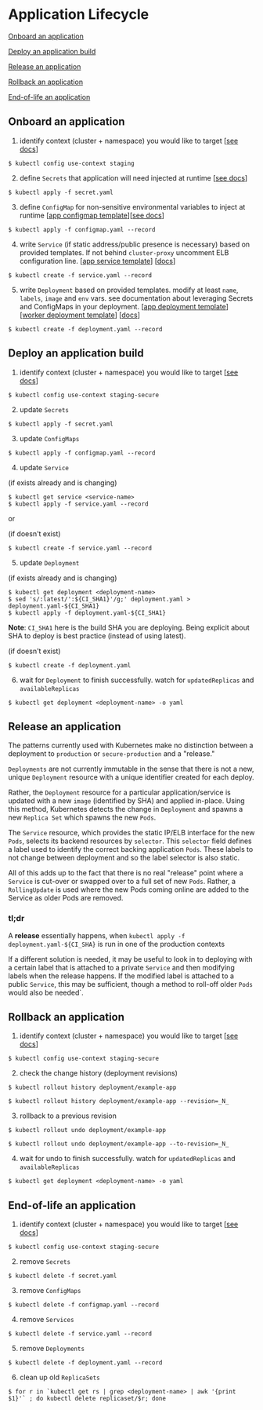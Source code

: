 # Application Lifecycle

[Onboard an application](#onboard-an-application)

[Deploy an application build](#deploy-an-application-build)

[Release an application](#release-an-application)

[Rollback an application](#rollback-an-application)

[End-of-life an application](#end-of-life-an-application)

## Onboard an application

1) identify context (cluster + namespace) you would like to target [[see docs](setting-context.md)]

`$ kubectl config use-context staging`

2) define `Secrets` that application will need injected at runtime [[see docs](http://kubernetes.io/docs/user-guide/secrets/#creating-your-own-secrets)]

`$ kubectl apply -f secret.yaml`

3) define `ConfigMap` for non-sensitive environmental variables to inject at runtime [[app configmap template](../kubernetes-templates/example-app-staging.configmap.yml)][[see docs](http://kubernetes.io/docs/user-guide/configmap/)]

`$ kubectl apply -f configmap.yaml --record`

4) write `Service` (if static address/public presence is necessary) based on provided templates. If not behind `cluster-proxy` uncomment ELB configuration line. [[app service template](../kubernetes-templates/example-app.service.yml)] [[docs](http://kubernetes.io/docs/user-guide/services/)]

`$ kubectl create -f service.yaml --record`

5) write `Deployment` based on provided templates. modify at least `name`, `labels`, `image` and `env` vars. see documentation about leveraging Secrets and ConfigMaps in your deployment.
[[app deployment template](../kubernetes-templates/example-app/deployment.yml)] [[worker deployment template](../kubernetes-templates/example-worker/deployment.yml)] [[docs](http://kubernetes.io/docs/user-guide/deployments/)]

`$ kubectl create -f deployment.yaml --record`


## Deploy an application build

1) identify context (cluster + namespace) you would like to target [[see docs](setting-context.md)]

`$ kubectl config use-context staging-secure`

2) update `Secrets`

`$ kubectl apply -f secret.yaml`

3) update `ConfigMaps`

`$ kubectl apply -f configmap.yaml --record`

4) update `Service`

(if exists already and is changing)
```
$ kubectl get service <service-name>
$ kubectl apply -f service.yaml --record
```

or

(if doesn't exist)

`$ kubectl create -f service.yaml --record`

5) update `Deployment`

(if exists already and is changing)

```
$ kubectl get deployment <deployment-name>
$ sed 's/:latest/':${CI_SHA1}'/g;' deployment.yaml > deployment.yaml-${CI_SHA1}
$ kubectl apply -f deployment.yaml-${CI_SHA1}
```

**Note**: `CI_SHA1` here is the build SHA you are deploying. Being explicit about SHA to deploy is best practice (instead of using latest).

(if doesn't exist)

`$ kubectl create -f deployment.yaml`

6) wait for `Deployment` to finish successfully. watch for `updatedReplicas` and `availableReplicas`

`$ kubectl get deployment <deployment-name> -o yaml`


## Release an application

The patterns currently used with Kubernetes make no distinction between a deployment to `production` or `secure-production` and a "release."  

`Deployments` are not currently immutable in the sense that there is not a new, unique `Deployment` resource with a unique identifier created for each deploy.  

Rather, the `Deployment` resource for a particular application/service is updated with a new `image` (identified by SHA) and applied in-place.  Using this method, Kubernetes detects the change in `Deployment` and spawns a new `Replica Set` which spawns the new `Pods`.  

The `Service` resource, which provides the static IP/ELB interface for the new `Pods`, selects its backend resources by `selector`.  This `selector` field defines a label used to identify the correct backing application `Pods`. These labels to not change between deployment and so the label selector is also static.  

All of this adds up to the fact that there is no real "release" point where a `Service` is cut-over or swapped over to a full set of new `Pods`.  Rather, a `RollingUpdate` is used where the new Pods coming online are added to the Service as older Pods are removed.

### tl;dr

A **release** essentially happens, when `kubectl apply -f deployment.yaml-${CI_SHA}` is run in one of the production contexts

If a different solution is needed, it may be useful to look in to deploying with a certain label that is attached to a private `Service` and then modifying labels when the release happens. If the modified label is attached to a public `Service`, this may be sufficient, though a method to roll-off older `Pods` would also be needed`.

## Rollback an application

1) identify context (cluster + namespace) you would like to target [[see docs](setting-context.md)]

`$ kubectl config use-context staging-secure`

2) check the change history (deployment revisions)

`$ kubectl rollout history deployment/example-app`

`$ kubectl rollout history deployment/example-app --revision=_N_`

3) rollback to a previous revision

`$ kubectl rollout undo deployment/example-app`

`$ kubectl rollout undo deployment/example-app --to-revision=_N_`

4) wait for undo to finish successfully. watch for `updatedReplicas` and `availableReplicas`

`$ kubectl get deployment <deployment-name> -o yaml`

## End-of-life an application

1) identify context (cluster + namespace) you would like to target [[see docs](setting-context.md)]

`$ kubectl config use-context staging-secure`

2) remove `Secrets`

`$ kubectl delete -f secret.yaml`

3) remove `ConfigMaps`

`$ kubectl delete -f configmap.yaml --record`

4) remove `Services`

`$ kubectl delete -f service.yaml --record`

5) remove `Deployments`

`$ kubectl delete -f deployment.yaml --record`

6) clean up old `ReplicaSets`

```
$ for r in `kubectl get rs | grep <deployment-name> | awk '{print $1}'` ; do kubectl delete replicaset/$r; done
```